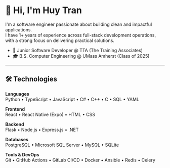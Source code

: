 # 👋 Hi, I'm Huy Tran

I'm a software engineer passionate about building clean and impactful applications.  
I have 1+ years of experience across full-stack development operations, with a strong focus on delivering practical solutions.

- 🚀 Junior Software Developer @ TTA (The Training Associates)  
- 🎓 B.S. Computer Engineering @ UMass Amherst (Class of 2025)

---

## 🛠️ Technologies

**Languages**  
Python • TypeScript • JavaScript • C# • C++ • C • SQL • YAML  

**Frontend**  
React • React Native (Expo) • HTML • CSS

**Backend**  
Flask • Node.js • Express.js • .NET 

**Databases**  
PostgreSQL • Microsoft SQL Server • MySQL • SQLite  

**Tools & DevOps**  
Git • GitHub Actions • GitLab CI/CD • Docker • Ansible • Redis • Celery
